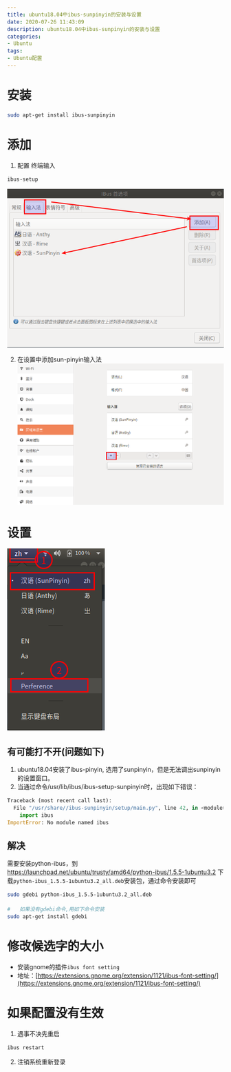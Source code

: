 ```yaml
---
title: ubuntu18.04中ibus-sunpinyin的安装与设置
date: 2020-07-26 11:43:09
description: ubuntu18.04中ibus-sunpinyin的安装与设置
categories:
- Ubuntu
tags:
- Ubuntu配置
---
```

#   安装
```bash
sudo apt-get install ibus-sunpinyin
```

#   添加
1.  配置
终端输入
```bash
ibus-setup
```
![](../images/2020/07/20200726002.png)

2.  在设置中添加sun-pinyin输入法
![](../images/2020/07/20200726001.png)

#   设置
![](../images/2020/07/20200726004.png)

##  有可能打不开(问题如下)
1.  ubuntu18.04安装了ibus-pinyin, 选用了sunpinyin，但是无法调出sunpinyin的设置窗口。
2.  当通过命令/usr/lib/ibus/ibus-setup-sunpinyin时，出现如下错误：

```python
Traceback (most recent call last):
  File "/usr/share//ibus-sunpinyin/setup/main.py", line 42, in <module>
    import ibus
ImportError: No module named ibus
```

##  解决
需要安装python-ibus，到 https://launchpad.net/ubuntu/trusty/amd64/python-ibus/1.5.5-1ubuntu3.2 下载`python-ibus_1.5.5-1ubuntu3.2_all.deb`安装包，通过命令安装即可
```bash
sudo gdebi python-ibus_1.5.5-1ubuntu3.2_all.deb

#   如果没有gdebi命令,用如下命令安装
sudo apt-get install gdebi
```

#   修改候选字的大小
+   安装gnome的插件`ibus font setting`
+   地址：[https://extensions.gnome.org/extension/1121/ibus-font-setting/](https://extensions.gnome.org/extension/1121/ibus-font-setting/)

#   如果配置没有生效
1.  遇事不决先重启
```bash
ibus restart
```
2.  注销系统重新登录

